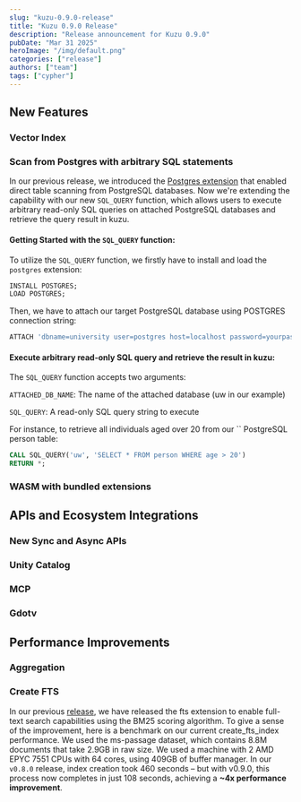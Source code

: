 ```yaml
---
slug: "kuzu-0.9.0-release"
title: "Kuzu 0.9.0 Release"
description: "Release announcement for Kuzu 0.9.0"
pubDate: "Mar 31 2025"
heroImage: "/img/default.png"
categories: ["release"]
authors: ["team"]
tags: ["cypher"]
---
```



## New Features
### Vector Index

### Scan from Postgres with arbitrary SQL statements
In our previous release, we introduced the [Postgres extension](https://docs.kuzudb.com/extensions/attach/rdbms/) that enabled direct table scanning from PostgreSQL databases. Now we're extending the capability with our new `SQL_QUERY` function, which allows users to execute arbitrary read-only SQL queries on attached PostgreSQL databases and retrieve the query result in kuzu.

#### Getting Started with the `SQL_QUERY` function:

To utilize the `SQL_QUERY` function, we firstly have to install and load the `postgres` extension:
```sql
INSTALL POSTGRES;
LOAD POSTGRES;
```
Then, we have to attach our target PostgreSQL database using POSTGRES connection string:

```sql
ATTACH 'dbname=university user=postgres host=localhost password=yourpassword port=5432' AS uw (dbtype postgres);
```

#### Execute arbitrary read-only SQL query and retrieve the result in kuzu:

The `SQL_QUERY` function accepts two arguments:

`ATTACHED_DB_NAME`: The name of the attached database (uw in our example)

`SQL_QUERY`: A read-only SQL query string to execute

For instance, to retrieve all individuals aged over 20 from our `` PostgreSQL person table:

```sql
CALL SQL_QUERY('uw', 'SELECT * FROM person WHERE age > 20') 
RETURN *;
```

### WASM with bundled extensions

## APIs and Ecosystem Integrations
### New Sync and Async APIs

### Unity Catalog

### MCP

### Gdotv

## Performance Improvements
### Aggregation

### Create FTS
In our previous [release](https://blog.kuzudb.com/post/kuzu-0.8.0-release/), we have released the fts extension to enable full-text search capabilities using the BM25 scoring algorithm. To give a sense of the improvement, here is a benchmark on our current create_fts_index performance. We used the ms-passage dataset, which contains 8.8M documents that take 2.9GB in raw size. We used a machine with 2 AMD EPYC 7551 CPUs with 64 cores, using 409GB of buffer manager. In our `v0.8.0` release, index creation took 460 seconds – but with v0.9.0, this process now completes in just 108 seconds, achieving a **~4x performance improvement**.

